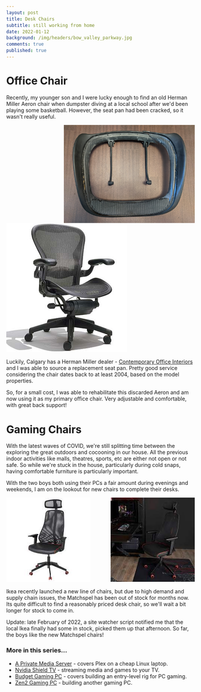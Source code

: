 ```yaml
---
layout: post
title: Desk Chairs
subtitle: still working from home
date: 2022-01-12
background: /img/headers/bow_valley_parkway.jpg
comments: true
published: true
---
```


# Office Chair

Recently, my younger son and I were lucky enough to find an old Herman Miller Aeron chair when dumpster diving at a local school after we'd been playing some basketball.  However, the seat pan had been cracked, so it wasn't really useful.

<img src="/img/posts/chair_aeron_cracked_seat.jpg" class="img-fluid" style="width:350px;float:right"/>

<img src="/img/posts/chair_aeron_2004.jpg" class="img-fluid" />

Luckily, Calgary has a Herman Miller dealer - [Contemporary Office Interiors](https://coi.bz/) and I was able to source a replacement seat pan.  Pretty good service considering the chair dates back to at least 2004, based on the model properties.

So, for a small cost, I was able to rehabilitate this discarded Aeron and am now using it as my primary office chair.  Very adjustable and comfortable, with great back support!

# Gaming Chairs

With the latest waves of COVID, we're still splitting time between the exploring the great outdoors and cocooning in our house.  All the previous indoor activities like malls, theatres, sports, etc are either not open or not safe.  So while we're stuck in the house, particularly during cold snaps, having comfortable furniture is particularly important. 

With the two boys both using their PCs a fair amount during evenings and weekends, I am on the lookout for new chairs to complete their desks.  

<img src="/img/posts/chair_ikea2.jpg" class="img-fluid" style="float:right"/>
<img src="/img/posts/chair_ikea.jpg" class="img-fluid" />

Ikea recently launched a new line of chairs, but due to high demand and supply chain issues, the Matchspel has been out of stock for months now.  Its quite difficult to find a reasonably priced desk chair, so we'll wait a bit longer for stock to come in.

Update: late February of 2022, a site watcher script notified me that the local Ikea finally had some in stock, picked them up that afternoon.  So far, the boys like the new Matchspel chairs!

### More in this series...
* [A Private Media Server](/2018/01/19/private_media_server/) - covers Plex on a cheap Linux laptop.
* [Nvidia Shield TV](/2018/10/08/shield_tv_gaming) - streaming media and games to your TV. 
* [Budget Gaming PC](/2018/11/09/budget_pc_gaming) - covers building an entry-level rig for PC gaming. 
* [Zen2 Gaming PC](/2019/07/16/zen2_pc_gaming) - building another gaming PC. 
